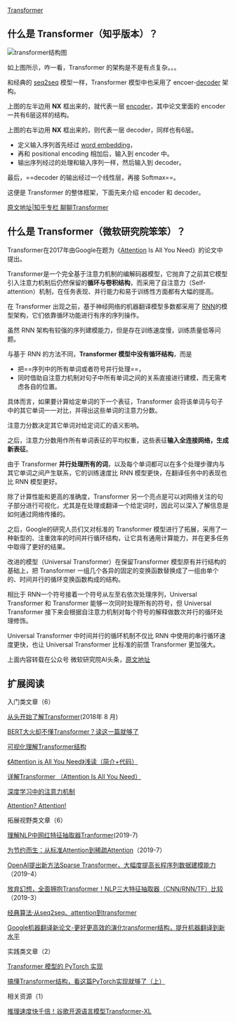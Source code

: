 [Transformer](https://easyai.tech/ai-definition/transformer/)

## 什么是 Transformer（知乎版本）？

![transformer结构图](https://easy-ai.oss-cn-shanghai.aliyuncs.com/2020-05-06-transformer.jpg)

如上图所示，咋一看，Transformer 的架构是不是有点复杂。。。

和经典的 [seq2seq](https://easyai.tech/ai-definition/encoder-decoder-seq2seq/) 模型一样，Transformer 模型中也采用了 encoer-[decoder](https://easyai.tech/ai-definition/encoder-decoder-seq2seq/) 架构。



上图的左半边用 **NX** 框出来的，就代表一层 [encoder](https://easyai.tech/ai-definition/encoder-decoder-seq2seq/)，其中论文里面的 encoder 一共有6层这样的结构。

上图的右半边用 **NX** 框出来的，则代表一层 decoder，同样也有6层。

- 定义输入序列首先经过 [word embedding](https://easyai.tech/ai-definition/word-embedding/)，
- 再和 positional encoding 相加后，输入到 encoder 中。
- 输出序列经过的处理和输入序列一样，然后输入到 decoder。

最后，==decoder 的输出经过一个线性层，再接 Softmax==。

这便是 Transformer 的整体框架，下面先来介绍 encoder 和 decoder。

[原文地址|知乎专栏 聊聊Transformer](https://zhuanlan.zhihu.com/p/47812375)

 

## 什么是 Transformer（微软研究院笨笨）？

Transformer在2017年由Google在题为《[Attention](https://easyai.tech/ai-definition/attention/) Is All You Need》的论文中提出。

Transformer是一个完全基于注意力机制的编解码器模型，它抛弃了之前其它模型引入注意力机制后仍然保留的**循环与卷积结构**，而采用了自注意力（Self-attention）机制，在任务表现、并行能力和易于训练性方面都有大幅的提高。

在 Transformer 出现之前，基于神经网络的机器翻译模型多数都采用了 [RNN](https://easyai.tech/ai-definition/rnn/)的模型架构，它们依靠循环功能进行有序的序列操作。

虽然 RNN 架构有较强的序列建模能力，但是存在训练速度慢，训练质量低等问题。



与基于 RNN 的方法不同，**Transformer 模型中没有循环结构**，而是

- 把==序列中的所有单词或者符号并行处理==，
- 同时借助自注意力机制对句子中所有单词之间的关系直接进行建模，而无需考虑各自的位置。

具体而言，如果要计算给定单词的下一个表征，Transformer 会将该单词与句子中的其它单词一一对比，并得出这些单词的注意力分数。

注意力分数决定其它单词对给定词汇的语义影响。

之后，注意力分数用作所有单词表征的平均权重，这些表征**输入全连接网络，生成新表征**。



由于 Transformer **并行处理所有的词**，以及每个单词都可以在多个处理步骤内与其它单词之间产生联系，它的训练速度比 RNN 模型更快，在翻译任务中的表现也比 RNN 模型更好。

除了计算性能和更高的准确度，Transformer 另一个亮点是可以对网络关注的句子部分进行可视化，尤其是在处理或翻译一个给定词时，因此可以深入了解信息是如何通过网络传播的。

之后，Google的研究人员们又对标准的 Transformer 模型进行了拓展，采用了一种新型的、注重效率的时间并行循环结构，让它具有通用计算能力，并在更多任务中取得了更好的结果。



改进的模型（Universal Transformer）在保留Transformer 模型原有并行结构的基础上，把 Transformer 一组几个各异的固定的变换函数替换成了一组由单个的、时间并行的循环变换函数构成的结构。

相比于 RNN一个符号接着一个符号从左至右依次处理序列，Universal Transformer 和 Transformer 能够一次同时处理所有的符号，但 Universal Transformer 接下来会根据自注意力机制对每个符号的解释做数次并行的循环处理修饰。

Universal Transformer 中时间并行的循环机制不仅比 RNN 中使用的串行循环速度更快，也让 Universal Transformer 比标准的前馈 Transformer 更加强大。

上面内容转载在公众号 微软研究院AI头条，[原文地址](https://mp.weixin.qq.com/s/bgfj5-RtoiWFCToHWVRTmw)

 

## 扩展阅读

入门类文章（6）

[从头开始了解Transformer](https://mp.weixin.qq.com/s/zSsvW0CLrylQyS4ovayfjg)(2018年 8 月)

[BERT大火却不懂Transformer？读这一篇就够了](https://zhuanlan.zhihu.com/p/54356280)

[可视化理解Transformer结构](https://zhuanlan.zhihu.com/p/59629215)

[《Attention is All You Need》浅读（简介+代码）](https://kexue.fm/archives/4765)

[详解Transformer （Attention Is All You Need）](https://zhuanlan.zhihu.com/p/48508221)

[深度学习中的注意力机制](https://cloud.tencent.com/developer/article/1143127)

[Attention? Attention!](https://lilianweng.github.io/lil-log/2018/06/24/attention-attention.html)

拓展视野类文章（6）

[理解NLP中网红特征抽取器Tranformer](https://mp.weixin.qq.com/s/_rP-0WgqRCyKq5toXLCEvw)(2019-7)

[为节约而生：从标准Attention到稀疏Attention](https://mp.weixin.qq.com/s/rrbwItXt-1EaGiqtDEGvog)（2019-7）

[OpenAI提出新方法Sparse Transformer，大幅度提高长程序列数据建模能力](https://mp.weixin.qq.com/s/b1RloCAcPl9l_PEcleoA2g)（2019-4）

[放弃幻想，全面拥抱Transformer！NLP三大特征抽取器（CNN/RNN/TF）比较](https://mp.weixin.qq.com/s/E7wygpWbSHoq6R7wlalFkA)（2019-3）

[经典算法·从seq2seq、attention到transformer](https://zhuanlan.zhihu.com/p/54368798)

[Google机器翻译新论文-更好更高效的演化transformer结构，提升机器翻译到新水平](https://easyai.tech/blog/evolved-transformer/)

实践类文章（2）

[Transformer 模型的 PyTorch 实现](https://juejin.im/post/5b9f1af0e51d450e425eb32d)

[搞懂Transformer结构，看这篇PyTorch实现就够了（上）](https://zhuanlan.zhihu.com/p/48731949)

相关资源（1）

[推理速度快千倍！谷歌开源语言模型Transformer-XL](http://www.chuangyejia.com/article-11842908.html)
